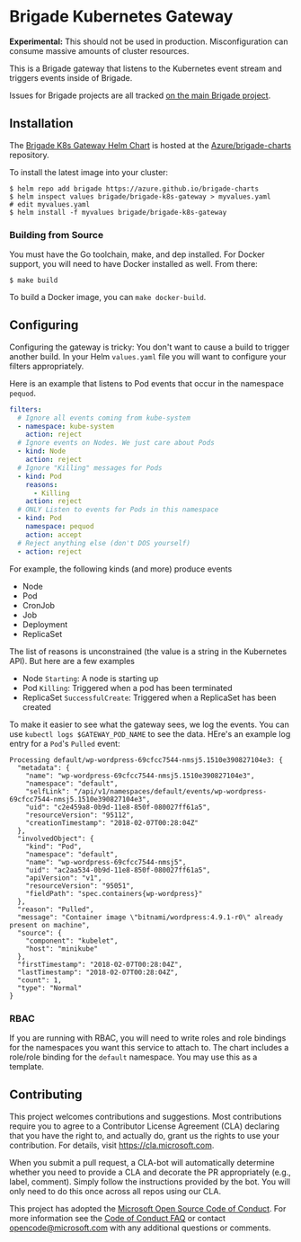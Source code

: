 # Brigade Kubernetes Gateway

**Experimental:** This should not be used in production. Misconfiguration can
consume massive amounts of cluster resources.

This is a Brigade gateway that listens to the Kubernetes event stream and triggers
events inside of Brigade.

Issues for Brigade projects are all tracked [on the main Brigade project](https://github.com/Azure/brigade/issues).

## Installation

The [Brigade K8s Gateway Helm Chart][brigade-k8s-gateway-chart] is hosted at the
[Azure/brigade-charts][brigade-charts] repository.

To install the latest image into your cluster:

```
$ helm repo add brigade https://azure.github.io/brigade-charts
$ helm inspect values brigade/brigade-k8s-gateway > myvalues.yaml
# edit myvalues.yaml
$ helm install -f myvalues brigade/brigade-k8s-gateway
```

### Building from Source

You must have the Go toolchain, make, and dep installed. For Docker support, you
will need to have Docker installed as well. From there:

```
$ make build
```

To build a Docker image, you can `make docker-build`.

## Configuring

Configuring the gateway is tricky: You don't want to cause a build to trigger
another build. In your Helm `values.yaml` file you will want to configure your
filters appropriately.

Here is an example that listens to Pod events that occur in the namespace
`pequod`.

```yaml
filters:
  # Ignore all events coming from kube-system
  - namespace: kube-system
    action: reject
  # Ignore events on Nodes. We just care about Pods
  - kind: Node
    action: reject
  # Ignore "Killing" messages for Pods
  - kind: Pod
    reasons:
      - Killing
    action: reject
  # ONLY Listen to events for Pods in this namespace
  - kind: Pod
    namespace: pequod
    action: accept
  # Reject anything else (don't DOS yourself)
  - action: reject
```

For example, the following kinds (and more) produce events

- Node
- Pod
- CronJob
- Job
- Deployment
- ReplicaSet

The list of reasons is unconstrained (the value is a string in the Kubernetes
API). But here are a few examples


- Node `Starting`: A node is starting up
- Pod `Killing`: Triggered when a pod has been terminated
- ReplicaSet `SuccessfulCreate`: Triggered when a ReplicaSet has been created

To make it easier to see what the gateway sees, we log the events. You can use
`kubectl logs $GATEWAY_POD_NAME` to see the data. HEre's an example log entry
for a `Pod`'s `Pulled` event:

```
Processing default/wp-wordpress-69cfcc7544-nmsj5.1510e390827104e3: {
  "metadata": {
    "name": "wp-wordpress-69cfcc7544-nmsj5.1510e390827104e3",
    "namespace": "default",
    "selfLink": "/api/v1/namespaces/default/events/wp-wordpress-69cfcc7544-nmsj5.1510e390827104e3",
    "uid": "c2e459a8-0b9d-11e8-850f-080027ff61a5",
    "resourceVersion": "95112",
    "creationTimestamp": "2018-02-07T00:28:04Z"
  },
  "involvedObject": {
    "kind": "Pod",
    "namespace": "default",
    "name": "wp-wordpress-69cfcc7544-nmsj5",
    "uid": "ac2aa534-0b9d-11e8-850f-080027ff61a5",
    "apiVersion": "v1",
    "resourceVersion": "95051",
    "fieldPath": "spec.containers{wp-wordpress}"
  },
  "reason": "Pulled",
  "message": "Container image \"bitnami/wordpress:4.9.1-r0\" already present on machine",
  "source": {
    "component": "kubelet",
    "host": "minikube"
  },
  "firstTimestamp": "2018-02-07T00:28:04Z",
  "lastTimestamp": "2018-02-07T00:28:04Z",
  "count": 1,
  "type": "Normal"
}
```

### RBAC

If you are running with RBAC, you will need to write roles and role bindings for
the namespaces you want this service to attach to. The chart includes a role/role
binding for the `default` namespace. You may use this as a template.


## Contributing

This project welcomes contributions and suggestions.  Most contributions require you to agree to a
Contributor License Agreement (CLA) declaring that you have the right to, and actually do, grant us
the rights to use your contribution. For details, visit https://cla.microsoft.com.

When you submit a pull request, a CLA-bot will automatically determine whether you need to provide
a CLA and decorate the PR appropriately (e.g., label, comment). Simply follow the instructions
provided by the bot. You will only need to do this once across all repos using our CLA.

This project has adopted the [Microsoft Open Source Code of Conduct](https://opensource.microsoft.com/codeofconduct/).
For more information see the [Code of Conduct FAQ](https://opensource.microsoft.com/codeofconduct/faq/) or
contact [opencode@microsoft.com](mailto:opencode@microsoft.com) with any additional questions or comments.

[brigade-charts]: https://github.com/Azure/brigade-charts
[brigade-k8s-gateway-chart]: https://github.com/Azure/brigade-charts/tree/master/charts/brigade-k8s-gateway